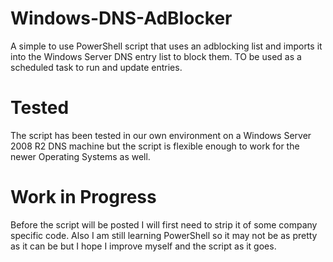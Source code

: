 # Windows-DNS-AdBlocker

A simple to use PowerShell script that uses an adblocking list and imports it into the Windows Server DNS entry list to block them. TO be used as a scheduled task to run and update entries. 

# Tested

The script has been tested in our own environment on a Windows Server 2008 R2 DNS machine but the script is flexible enough to work for the newer Operating Systems as well. 

# Work in Progress

Before the script will be posted I will first need to strip it of some company specific code. Also I am still learning PowerShell so it may not be as pretty as it can be but I hope I improve myself and the script as it goes.
